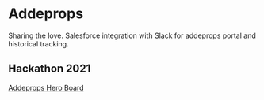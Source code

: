 # Addeprops
Sharing the love.  Salesforce integration with Slack for addeprops portal and historical tracking.

## Hackathon 2021
[Addeprops Hero Board](/media/img/HeroBoard.png "Addeprops Hero Board")


